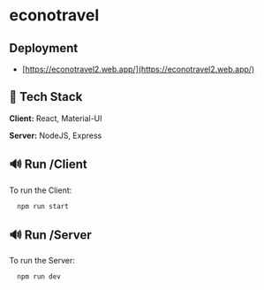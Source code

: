 # econotravel

## Deployment
- [https://econotravel2.web.app/](https://econotravel2.web.app/)

## 🤖 Tech Stack

**Client:** React, Material-UI

**Server:** NodeJS, Express


## 🔊 Run /Client

To run the Client:

```bash
  npm run start
```

## 🔊 Run /Server

To run the Server:

```bash
  npm run dev
```


